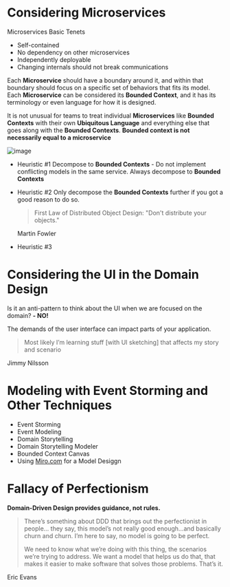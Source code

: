 # Considering Microservices

Microservices Basic Tenets

- Self-contained
- No dependency on other microservices
- Independently deployable
- Changing internals should not break communications

Each **Microservice** should have a boundary around it, and within that boundary should focus on a specific set of behaviors that fits its model. Each **Microservice** can be considered its **Bounded Context**, and it has its terminology or even language for how it is designed.

It is not unusual for teams to treat individual **Microservices** like **Bounded Contexts** with their own **Ubiquitous Language** and everything else that goes along with the **Bounded Contexts**. **Bounded context is not necessarily equal to a microservice**

![image](https://user-images.githubusercontent.com/34960418/214265199-cc99422d-aa52-4c1e-9dad-e67ec96c420c.png)

- Heuristic #1 Decompose to **Bounded Contexts** - Do not implement conflicting models in the same service. Always decompose to **Bounded Contexts**
- Heuristic #2 Only decompose the **Bounded Contexts** further if you got a good reason to do so.
  > First Law of Distributed Object Design: "Don't distribute your objects."
  
  Martin Fowler
  
- Heuristic #3


# Considering the UI in the Domain Design

Is it an anti-pattern to think about the UI when we are focused on the domain?
**- NO!**

The demands of the user interface can impact parts of your application.

> Most likely I’m learning stuff [with UI sketching] that affects my story and scenario

Jimmy Nilsson


# Modeling with Event Storming and Other Techniques

- Event Storming
- Event Modeling
- Domain Storytelling
- Domain Storytelling Modeler
- Bounded Context Canvas
- Using [Miro.com](miro.com) for a Model Desiggn

# Fallacy of Perfectionism

**Domain-Driven Design provides guidance, not rules.**

> There’s something about DDD that brings out the perfectionist in people… they say, this model’s not really good enough…and basically churn and churn. I’m here to say, no model is going to be perfect.
>
> We need to know what we’re doing with this thing, the scenarios we’re trying to address. We want a model that helps us do that, that makes it easier to make software that solves those problems. That’s it.

Eric Evans


